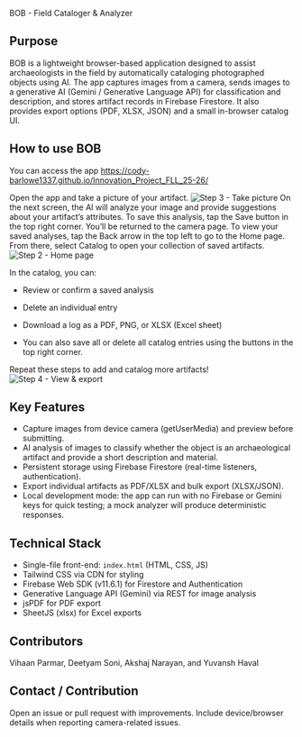 BOB - Field Cataloger & Analyzer

Purpose
-------
BOB is a lightweight browser-based application designed to assist archaeologists in the field by automatically cataloging photographed objects using AI. The app captures images from a camera, sends images to a generative AI (Gemini / Generative Language API) for classification and description, and stores artifact records in Firebase Firestore. It also provides export options (PDF, XLSX, JSON) and a small in-browser catalog UI.

How to use BOB
-----------
You can access the app https://cody-barlowe1337.github.io/Innovation_Project_FLL_25-26/ 

Open the app and take a picture of your artifact.
	![Step 3 - Take picture](media/Step_3_take_picture.jpeg)
On the next screen, the AI will analyze your image and provide suggestions about your artifact’s attributes.
To save this analysis, tap the Save button in the top right corner.
You’ll be returned to the camera page. To view your saved analyses, tap the Back arrow in the top left to go to the Home page.
From there, select Catalog to open your collection of saved artifacts.
	![Step 2 - Home page](media/Step_2_Home_Page.jpeg)

In the catalog, you can:

* Review or confirm a saved analysis

* Delete an individual entry

* Download a log as a PDF, PNG, or XLSX (Excel sheet)

* You can also save all or delete all catalog entries using the buttons in the top right corner.

Repeat these steps to add and catalog more artifacts!
   ![Step 4 - View & export](media/Step_4_view_and_export.jpeg)

Key Features
------------
- Capture images from device camera (getUserMedia) and preview before submitting.
- AI analysis of images to classify whether the object is an archaeological artifact and provide a short description and material.
- Persistent storage using Firebase Firestore (real-time listeners, authentication).
- Export individual artifacts as PDF/XLSX and bulk export (XLSX/JSON).
- Local development mode: the app can run with no Firebase or Gemini keys for quick testing; a mock analyzer will produce deterministic responses.

Technical Stack
---------------
- Single-file front-end: `index.html` (HTML, CSS, JS)
- Tailwind CSS via CDN for styling
- Firebase Web SDK (v11.6.1) for Firestore and Authentication
- Generative Language API (Gemini) via REST for image analysis
- jsPDF for PDF export
- SheetJS (xlsx) for Excel exports

Contributors
----------------------
Vihaan Parmar,
Deetyam Soni,
Akshaj Narayan,
and Yuvansh Haval


Contact / Contribution
----------------------
Open an issue or pull request with improvements. Include device/browser details when reporting camera-related issues.
